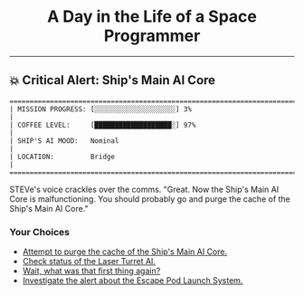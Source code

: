 <h1 align="center">A Day in the Life of a Space Programmer</h1>

---

<h2 id="node-35">💥 Critical Alert: Ship's Main AI Core</h2>

```
========================================================================
| MISSION PROGRESS: [░░░░░░░░░░░░░░░░░░░░] 3%                                  |
| COFFEE LEVEL:     [███████████████████░] 97%                                 |
| SHIP'S AI MOOD:   Nominal                                                    |
| LOCATION:         Bridge                                                     |
========================================================================
```

STEVe's voice crackles over the comms. "Great. Now the Ship's Main AI Core is malfunctioning. You should probably go and purge the cache of the Ship's Main AI Core."



### Your Choices

*   [Attempt to purge the cache of the Ship's Main AI Core.](./README-0038.md)
*   [Check status of the Laser Turret AI.](./README-0049.md)
*   [Wait, what was that first thing again?](./README-0031.md)
*   [Investigate the alert about the Escape Pod Launch System.](../stage-02/README-0059.md)
